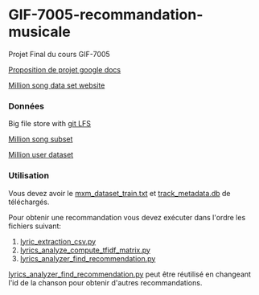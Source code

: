# GIF-7005-recommandation-musicale
Projet Final du cours GIF-7005

[Proposition de projet google docs](https://docs.google.com/document/d/1YtSfVb9_rw-EmNcj6wlsOitzHu8TCMFM6mdDwm6SvnU/edit?usp=sharing)

[Million song data set website](http://millionsongdataset.com/)

### Données

Big file store with [git LFS](https://git-lfs.com/)

[Million song subset](http://millionsongdataset.com/pages/getting-dataset/#subset)

[Million user dataset](http://millionsongdataset.com/tasteprofile/#:~:text=Getting%20the-,dataset,-First%2C%20if%20you)



### Utilisation

Vous devez avoir le [mxm_dataset_train.txt](data/mxm_dataset_train.txt) et [track_metadata.db](data/track_metadata.db) de téléchargés.

Pour obtenir une recommandation vous devez exécuter dans l'ordre les fichiers suivant:

1. [lyric_extraction_csv.py](lyric_extraction_csv.py)
2. [lyrics_analyze_compute_tfidf_matrix.py](lyrics_analyze_compute_tfidf_matrix.py)
3. [lyrics_analyzer_find_recommendation.py](lyrics_analyzer_find_recommendation.py)

[lyrics_analyzer_find_recommendation.py](lyrics_analyzer_find_recommendation.py) peut être réutilisé en changeant l'id 
de la chanson pour obtenir d'autres recommandations.